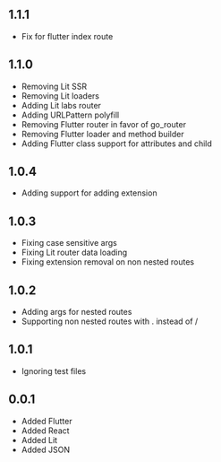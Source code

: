## 1.1.1

- Fix for flutter index route

## 1.1.0

- Removing Lit SSR
- Removing Lit loaders
- Adding Lit labs router
- Adding URLPattern polyfill
- Removing Flutter router in favor of go_router
- Removing Flutter loader and method builder
- Adding Flutter class support for attributes and child

## 1.0.4

- Adding support for adding extension

## 1.0.3

- Fixing case sensitive args
- Fixing Lit router data loading
- Fixing extension removal on non nested routes

## 1.0.2

- Adding args for nested routes
- Supporting non nested routes with . instead of /

## 1.0.1

- Ignoring test files

## 0.0.1

- Added Flutter
- Added React
- Added Lit
- Added JSON